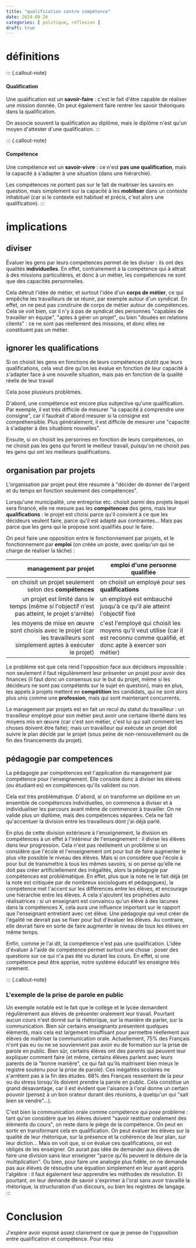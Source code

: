 ```yaml
---
title: "qualification contre compétence"
date: 2024-09-26
categories: [ politique, réflexion ]
draft: true
---
```




# définitions

::: {.callout-note}
#### Qualification

Une qualification est un **savoir-faire** : c'est le fait d'être capable de réaliser une mission donnée.
On peut également faire rentrer les savoir théoriques dans la qualification.

On associe souvent la qualification au diplôme, mais le diplôme n'est qu'un moyen d'attester d'une qualification.
:::

::: {.callout-note}
#### Compétence

Une compétence est un **savoir-vivre** : ce n'est **pas une qualification**, mais la capacité à s'adapter à une situation (dans une hiérarchie).

Les compétences ne portent pas sur le fait de maitriser les savoirs en question, mais simplement sur la capacité à les **mobiliser** dans un contexte inhabituel (car si le contexte est habituel et précis, c'est alors une qualification).
:::

# implications

## diviser

Évaluer les gens par leurs compétences permet de les diviser : ils ont des qualités **individuelles**. En effet, contrairement à la compétence qui à attrait à des missions particulières, et donc à un métier, les compétences ne sont que des capacités personnelles.

Cela détruit l'idée de métier, et surtout l'idée d'un **corps de métier**, ce qui empêche les travailleurs de se réunir, par exemple autour d'un syndicat. En effet, on ne peut pas construire de corps de métier autour de compétences. Cela se voit bien, car il n'y à pas de syndicat des personnes "capables de travailler en équipe", "aptes à gérer un projet", ou bien "douées en relations clients" : ce ne sont pas réellement des missions, et donc elles ne constituent pas un métier.

## ignorer les qualifications

Si on choisit les gens en fonctions de leurs compétences plutôt que leurs qualifications, cela veut dire qu'on les évalue en fonction de leur capacité à s'adapter face à une nouvelle situation, mais pas en fonction de la qualité réelle de leur travail

Cela pose plusieurs problèmes. 

D'abord, une compétence est encore plus subjective qu'une qualification. Par exemple, il est très difficile de mesurer "la capacité à comprendre une consigne", car il faudrait d'abord mesurer si la consigne est compréhensible. Plus généralement, il est difficile de mesurer une "capacité à s'adapter à des situations nouvelles".

Ensuite, si on choisit les personnes en fonction de leurs compétences, on ne choisit pas les gens qui feront le meilleur travail, puisqu'on ne choisit pas les gens qui ont les meilleurs qualifications. 

## organisation par projets

L'organisation par projet peut être résumée à "décider de donner de l'argent et du temps en fonction seulement des compétences".

Lorsqu'une municipalité, une entreprise etc. choisit parmi des projets lequel sera financé, elle ne mesure pas les **compétences** des gens, mais leur **qualifications** : le projet est choisi parce qu'il convient à ce que les décideurs veulent faire, parce qu'il est adapté aux contraintes... Mais pas parce que les gens qui le propose sont qualifiés pour le faire.

On peut faire une opposition entre le fonctionnement par projets, et le fonctionnement par **emploi** (on créée un poste, avec quelqu'un qui se charge de réaliser la tâche) :


|                                                                                                      management par projet | emploi d'une personne qualifiée                                                                                                  |
| -------------------------------------------------------------------------------------------------------------------------: | -------------------------------------------------------------------------------------------------------------------------------- |
|                                                                   on choisit un projet seulement selon des **compétences** | on choisit un employé pour ses **qualifications**                                                                                |
|                              un projet est limité dans le temps (même si l'objectif n'est pas atteint, le projet s'arrête) | un employé est embauché jusqu'à ce qu'il aie atteint l'objectif fixé                                                             |
| les moyens de mise en œuvre sont choisis avec le projet (car les travailleurs sont simplement aptes à exécuter le projet) | c'est l'employé qui choisit les moyens qu'il veut utilise (car il est reconnu comme qualifié, et donc apte à exercer son métier) |

Le problème est que cela rend l'opposition face aux décideurs impossible : non seulement il faut régulièrement leur présenter un projet pour avoir des finances (il faut donc un consensus sur le but du projet, même si les décideurs ne sont pas compétents sur le sujet en question), mais en plus, les appels à projets mettent en **compétition** les candidats, qui ne sont alors plus unis comme une **profession**, mais qui sont maintenant concurrents.

Le management par projets est en fait un recul du statut du travailleur : un travailleur employé pour son métier peut avoir une certaine liberté dans les moyens mis en œuvre (car c'est son métier, c'est lui qui sait comment les choses doivent être faite); mais un travailleur qui exécute un projet doit suivre le plan décidé par le projet (sous peine de non-renouvellement ou de fin des financements du projet).

## pédagogie par competences

La pédagogie par compétences est l'application du management par compétence pour l'enseignement.
Elle consiste donc à diviser les élèves (ou étudiant·es) en compétences qu'ils valident ou non.

Cela est très problématique. D'abord, si on transforme un diplôme en un ensemble de compétences individuelles, on commence à diviser et à individualiser les parcours avant même de commencer à travailler. On ne valide plus un diplôme, mais des compétences séparées. Cela ne fait qu'accentuer la division entre les travailleurs dont j'ai déjà parlé. 

En plus de cette division extérieure à l'enseignement, la division en compétences à un effet à l'intérieur de l'enseignement : il divise les élèves dans leur progression. Cela n'est pas réellement un problème si on considère que l'école et l'enseignement ont pour but de faire augmenter le plus vite possible le niveau des élèves. Mais si on considère que l'école à pour but de transmettre à tous les mêmes savoirs, si on pense qu'elle ne doit pas créer artificiellement des inégalités, alors la pédagogie par compétences est problématique. En effet, plus que la note ne le fait déjà (et la note est critiquée par de nombreux sociologues et pédagogues), la compétence met l'accent sur les différences entre les élèves, et encourage une hiérarchie entre les élèves. A cela s'ajoutent les prophéties auto réalisatrices : si un enseignant est convaincu qu'un élève à des lacunes dans la compétences X, cela aura une influence important sur le rapport que l'enseignant entretient avec cet élève. Une pédagogie qui veut créer de l'égalité ne devrait pas se fixer pour but d'évaluer les élèves. Au contraire, elle devrait faire en sorte de faire augmenter le niveau de tous les élèves en même temps.

Enfin, comme je l'ai dit, la compétence n'est pas une qualification. L'idée d'évaluer à l'aide de compétence permet surtout une chose : poser des questions sur ce qui n'a pas été vu durant les cours. En effet, si une compétence peut être apprise, notre système éducatif les enseigne très rarement.

::: {.callout-note}
### L'exemple de la prise de parole en public
Un exemple notable est le fait que le collège et le lycée demandent régulièrement aux élèves de présenter oralement leur travail. Pourtant aucun cours n'est donné sur la rhétorique, sur la manière de parler, sur la communication. Bien sûr certains enseignants présentent quelques éléments, mais cela est largement insuffisant pour permettre réellement aux élèves de maîtriser la communication orale. Actuellement, 75% des Français n'ont pas eu ou ne se souviennent pas avoir eu de formation sur la prise de parole en public. Bien sûr, certains élèves ont des parents qui peuvent leur expliquer comment faire (et même, certains élèves parlent avec leurs parents de la "bonne manière", ce qui fait qu'ils maitrisent bien mieux le registre soutenu pour la prise de parole). Ces inégalités scolaires ne s'arrêtent pas à la fin des études. 68% des Français ressentent de la peur ou du stress lorsqu'ils doivent prendre la parole en public. Cela constitue un grand désavantage, car il est évident que l'aisance à l'oral donne un certain pouvoir (pensez à un bon orateur durant des réunions, à quelqu'un qui "sait bien se vendre"...).

C'est bien la communication orale comme compétence qui pose problème : tant qu'on considère que les élèves doivent "savoir restituer oralement des éléments du cours", on reste dans le piège de la compétence. On peut en sortir en transformant cela en qualification. On peut évaluer les élèves sur la qualité de leur rhétorique, sur la présence et la cohérence de leur plan, sur leur diction... Mais on voit que, si on évalue ces qualifications, on est obligés de les enseigner. On aurait pas idée de demander aux élèves de faire une division sans leur enseigner "parce qu'ils peuvent le déduire de la multiplication". Ou bien, pour faire une analogie plus fidèle, on ne demande pas aux élèves de résoudre une équation simplement en leur ayant appris l'algèbre : il faut également leur apprendre les méthodes de résolution. Et pourtant, on leur demande de savoir s'exprimer à l'oral sans avoir travaillé la rhétorique, la structuration d'un discours, ou bien les registres de langage.
:::


# Conclusion

J'espère avoir exposé assez clairement ce que je pense de l'opposition entre qualification et compétence. Pour résu
